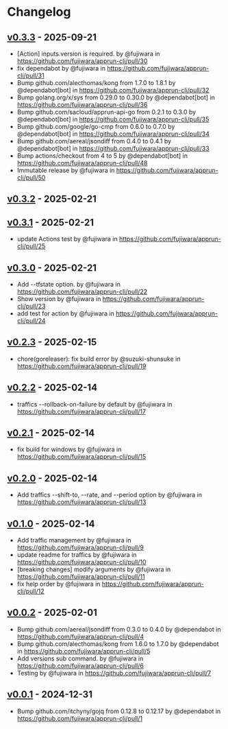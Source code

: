 # Changelog

## [v0.3.3](https://github.com/fujiwara/apprun-cli/compare/v0.3.2...v0.3.3) - 2025-09-21
- [Action] inputs.version is required. by @fujiwara in https://github.com/fujiwara/apprun-cli/pull/30
- fix dependabot by @fujiwara in https://github.com/fujiwara/apprun-cli/pull/31
- Bump github.com/alecthomas/kong from 1.7.0 to 1.8.1 by @dependabot[bot] in https://github.com/fujiwara/apprun-cli/pull/32
- Bump golang.org/x/sys from 0.29.0 to 0.30.0 by @dependabot[bot] in https://github.com/fujiwara/apprun-cli/pull/36
- Bump github.com/sacloud/apprun-api-go from 0.2.1 to 0.3.0 by @dependabot[bot] in https://github.com/fujiwara/apprun-cli/pull/35
- Bump github.com/google/go-cmp from 0.6.0 to 0.7.0 by @dependabot[bot] in https://github.com/fujiwara/apprun-cli/pull/34
- Bump github.com/aereal/jsondiff from 0.4.0 to 0.4.1 by @dependabot[bot] in https://github.com/fujiwara/apprun-cli/pull/33
- Bump actions/checkout from 4 to 5 by @dependabot[bot] in https://github.com/fujiwara/apprun-cli/pull/48
- Immutable release by @fujiwara in https://github.com/fujiwara/apprun-cli/pull/50

## [v0.3.2](https://github.com/fujiwara/apprun-cli/compare/v0.3.1...v0.3.2) - 2025-02-21

## [v0.3.1](https://github.com/fujiwara/apprun-cli/compare/v0.3.0...v0.3.1) - 2025-02-21
- update Actions test by @fujiwara in https://github.com/fujiwara/apprun-cli/pull/25

## [v0.3.0](https://github.com/fujiwara/apprun-cli/compare/v0.2.3...v0.3.0) - 2025-02-21
- Add --tfstate option. by @fujiwara in https://github.com/fujiwara/apprun-cli/pull/22
- Show version by @fujiwara in https://github.com/fujiwara/apprun-cli/pull/23
- add test for action by @fujiwara in https://github.com/fujiwara/apprun-cli/pull/24

## [v0.2.3](https://github.com/fujiwara/apprun-cli/compare/v0.2.2...v0.2.3) - 2025-02-15
- chore(goreleaser): fix build error by @suzuki-shunsuke in https://github.com/fujiwara/apprun-cli/pull/19

## [v0.2.2](https://github.com/fujiwara/apprun-cli/compare/v0.2.1...v0.2.2) - 2025-02-14
- traffics --rollback-on-failure by default by @fujiwara in https://github.com/fujiwara/apprun-cli/pull/17

## [v0.2.1](https://github.com/fujiwara/apprun-cli/compare/v0.2.0...v0.2.1) - 2025-02-14
- fix build for windows by @fujiwara in https://github.com/fujiwara/apprun-cli/pull/15

## [v0.2.0](https://github.com/fujiwara/apprun-cli/compare/v0.1.0...v0.2.0) - 2025-02-14
- Add traffics --shift-to, --rate, and --period option by @fujiwara in https://github.com/fujiwara/apprun-cli/pull/13

## [v0.1.0](https://github.com/fujiwara/apprun-cli/compare/v0.0.2...v0.1.0) - 2025-02-14
- Add traffic management by @fujiwara in https://github.com/fujiwara/apprun-cli/pull/9
- update readme for traffics by @fujiwara in https://github.com/fujiwara/apprun-cli/pull/10
- [breaking changes] modify arguments by @fujiwara in https://github.com/fujiwara/apprun-cli/pull/11
- fix help order by @fujiwara in https://github.com/fujiwara/apprun-cli/pull/12

## [v0.0.2](https://github.com/fujiwara/apprun-cli/compare/v0.0.1...v0.0.2) - 2025-02-01
- Bump github.com/aereal/jsondiff from 0.3.0 to 0.4.0 by @dependabot in https://github.com/fujiwara/apprun-cli/pull/4
- Bump github.com/alecthomas/kong from 1.6.0 to 1.7.0 by @dependabot in https://github.com/fujiwara/apprun-cli/pull/5
- Add versions sub command. by @fujiwara in https://github.com/fujiwara/apprun-cli/pull/6
- Testing by @fujiwara in https://github.com/fujiwara/apprun-cli/pull/7

## [v0.0.1](https://github.com/fujiwara/apprun-cli/commits/v0.0.1) - 2024-12-31
- Bump github.com/itchyny/gojq from 0.12.8 to 0.12.17 by @dependabot in https://github.com/fujiwara/apprun-cli/pull/1
